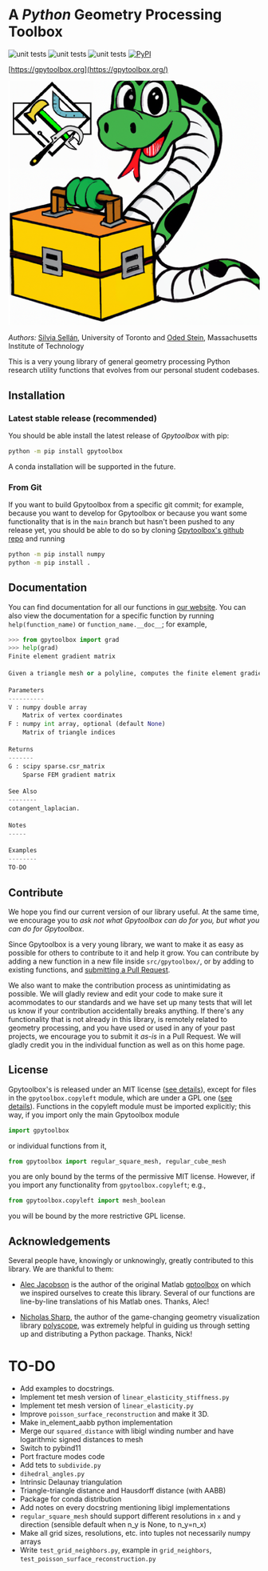 # A *Python* Geometry Processing Toolbox

![unit
tests](https://github.com/sgsellan/gpytoolbox/actions/workflows/linux_build.yml/badge.svg)
![unit
tests](https://github.com/sgsellan/gpytoolbox/actions/workflows/macos_build.yml/badge.svg)
![unit
tests](https://github.com/sgsellan/gpytoolbox/actions/workflows/windows_build.yml/badge.svg)
[![PyPI](https://img.shields.io/pypi/v/gpytoolbox?style=flat&color=blue)](https://pypi.org/project/gpytoolbox/)

[https://gpytoolbox.org](https://gpytoolbox.org/)

![logo](https://github.com/sgsellan/gpytoolbox/raw/main/docs/assets/images/logo.png)

*Authors:* [Silvia Sellán](https://www.silviasellan.com), University of Toronto
and [Oded Stein](https://odedstein.com), Massachusetts Institute of Technology

This is a very young library of general geometry processing Python research
utility functions that evolves from our personal student codebases. 

## Installation

### Latest stable release (recommended)

You should be able install the latest release of *Gpytoolbox* with pip:
```bash
python -m pip install gpytoolbox
```
A conda installation will be supported in the future.

### From Git

If you want to build Gpytoolbox from a specific git commit; for example, because
you want to develop for Gpytoolbox or because you want some functionality that
is in the `main` branch but hasn't been pushed to any release yet, you should be
able to do so by cloning [Gpytoolbox's github
repo](https://github.com/sgsellan/gpytoolbox) and running
```bash
python -m pip install numpy
python -m pip install .
```

## Documentation

You can find documentation for all our functions in [our
website](https://gpytoolbox.org/). You can also view the documentation for a
specific function by running `help(function_name)` or `function_name.__doc__`;
for example,
```python
>>> from gpytoolbox import grad
>>> help(grad)
Finite element gradient matrix

Given a triangle mesh or a polyline, computes the finite element gradient matrix assuming piecewise linear hat function basis.

Parameters
----------
V : numpy double array
    Matrix of vertex coordinates
F : numpy int array, optional (default None)
    Matrix of triangle indices

Returns
-------
G : scipy sparse.csr_matrix
    Sparse FEM gradient matrix

See Also
--------
cotangent_laplacian.

Notes
-----

Examples
--------
TO-DO
```

## Contribute

We hope you find our current version of our library useful. At the same time, we
encourage you to *ask not what Gpytoolbox can do for you, but what you can do
for Gpytoolbox*. 

Since Gpytoolbox is a very young library, we want to make it as easy as possible
for others to contribute to it and help it grow. You can contribute by adding a
new function in a new file inside `src/gpytoolbox/`, or by adding to existing
functions, and [submitting a Pull
Request](https://docs.github.com/en/pull-requests/collaborating-with-pull-requests/proposing-changes-to-your-work-with-pull-requests/creating-a-pull-request).

We also want to make the contribution process as unintimidating as possible. We
will gladly review and edit your code to make sure it acommodates to our
standards and we have set up many tests that will let us know if your
contribution accidentally breaks anything. If there's any functionality that is
not already in this library, is remotely related to geometry processing, and you
have used or used in any of your past projects, we encourage you to submit it
*as-is* in a Pull Request. We will gladly credit you in the individual function
as well as on this home page.

## License

Gpytoolbox's is released under an MIT license ([see details](/LICENSE.MIT)),
except for files in the `gpytoolbox.copyleft` module, which are under a GPL one
([see details](/LICENSE.GPL)). Functions in the copyleft module must be imported
explicitly; this way, if you import only the main Gpytoolbox module
```python
import gpytoolbox
```
or individual functions from it,
```python
from gpytoolbox import regular_square_mesh, regular_cube_mesh
```
you are only bound by the terms of the permissive MIT license. However, if you
import any functionality from `gpytoolbox.copyleft`; e.g.,
```python
from gpytoolbox.copyleft import mesh_boolean
```
you will be bound by the more restrictive GPL license.

## Acknowledgements

Several people have, knowingly or unknowingly, greatly contributed to this
library. We are thankful to them:

- [Alec Jacobson](https://www.cs.toronto.edu/~jacobson/) is the author of the
  original Matlab [gptoolbox](https://github.com/alecjacobson/gptoolbox) on
  which we inspired ourselves to create this library. Several of our functions
  are line-by-line translations of his Matlab ones. Thanks, Alec!

- [Nicholas Sharp](https://nmwsharp.com), the author of the game-changing
  geometry visualization library [polyscope](https://polyscope.run/py/), was
  extremely helpful in guiding us through setting up and distributing a Python
  package. Thanks, Nick!

<!-- Most of the functionality in this library is python-only, and it requires no
installation. To use it, simply clone this repository
```bash
git clone --recursive https://github.com/sgsellan/gpytoolbox.git
```
and install all dependencies
```bash
conda install numpy
conda install -c conda-forge igl
conda install -c conda-forge matplotlib 
conda install -c conda-forge scipy
conda install -c conda-forge scikit-sparse
python -m pip install --upgrade pip
python -m pip install polyscope
python -m pip install tetgen
python -m pip install scikit-image
```

Then, use the functions in this library by adding `gpytoolbox` to the python
path and importing; for example,
```python
sys.path.insert(0, os.path.abspath(os.path.join(os.path.dirname(__file__), 'path/to/gpytoolbox')))
from gpytoolbox import regular_square_mesh
v, f = regular_square_mesh(10)
```

Only for certain functionality, `gpyoolbox` uses C++ bindings. These must be
installed only if you wish to use this functionality, and how to do this is
platform-dependent.

### MacOS
Navigate to the cloned repository and run
```bash
mkdir build
cd build
cmake ..
make -j2
```

### Ubuntu
Navigate to the cloned repository and run
```bash
sudo apt-get update
sudo apt-get upgrade
sudo apt-get install libmpfr-dev libgmp-dev
mkdir build
cd build
cmake ..
make -j2
```

### Windows
Navigate to the cloned repository and run
```bash
mkdir build
cd build
cmake -DCMAKE_BUILD_TYPE=Release ..
cmake --build "." --config Release
```

This step may take a few minutes. Once it has completed successfully, you are
free to use the c++ `gpytoolbox` functionality like you would use the pure
Python one; e.g.,
```python
sys.path.insert(0, os.path.abspath(os.path.join(os.path.dirname(__file__), '../ext/gpytoolbox')))
from gpytoolbox import regular_square_mesh, in_element_aabb
v, f = regular_square_mesh(10) # This is a pure python function
query = np.array([[0.1,0.1]])
I = in_element_aabb(queries,V,F) # This is a C++ binding
``` -->

# TO-DO

- Add examples to docstrings.
- Implement tet mesh version of `linear_elasticity_stiffness.py`
- Implement tet mesh version of `linear_elasticity.py`
- Improve `poisson_surface_reconstruction` and make it 3D.
- Make in_element_aabb python implementation
- Merge our `squared_distance` with libigl winding number and have logarithmic
  signed distances to mesh
- Switch to pybind11
- Port fracture modes code
- Add tets to `subdivide.py`
- `dihedral_angles.py`
- Intrinsic Delaunay triangulation
- Triangle-triangle distance and Hausdorff distance (with AABB)
- Package for conda distribution
- Add notes on every docstring mentioning libigl implementations
- `regular_square_mesh` should support different resolutions in `x` and `y` direction (sensible default when n_y is None, to n_y=n_x)
- Make all grid sizes, resolutions, etc. into tuples not necessarily numpy arrays
- Write `test_grid_neighbors.py`, example in `grid_neighbors`, `test_poisson_surface_reconstruction.py`